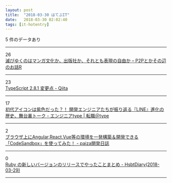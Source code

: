 ```yaml
---
layout: post
title:  "2018-03-30 はてぶIT"
date:   2018-03-30 02:02:40
tags: [it-hotentry]
---
```

5 件のデータあり

<hr><div class="row">
<div class="col-1"><span class="badge badge-pill badge-success h2">26</span></div>
<div class="col-11"><a href='http://p2ptk.org/copyright/819' target='_blank'>滅びゆくのはマンガ文化か、出版社か、それとも表現の自由か – P2Pとかその辺のお話R</a></div>
</div>
<hr>
<div class="row">
<div class="col-1"><span class="badge badge-pill badge-success h2">23</span></div>
<div class="col-11"><a href='https://qiita.com/vvakame/items/2e32aeded05997f77dfa' target='_blank'>TypeScript 2.8.1 変更点 - Qiita</a></div>
</div>
<hr>
<div class="row">
<div class="col-1"><span class="badge badge-pill badge-success h2">17</span></div>
<div class="col-11"><a href='https://type.jp/et/feature/6520' target='_blank'>初代アイコンは紫色だった？！ 開発エンジニアたちが振り返る『LINE』進化の歴史、舞台裏トーク - エンジニアtype | 転職＠type</a></div>
</div>
<hr>
<div class="row">
<div class="col-1"><span class="badge badge-pill badge-success h2">2</span></div>
<div class="col-11"><a href='https://paiza.hatenablog.com/entry/2018/03/29/%E3%83%96%E3%83%A9%E3%82%A6%E3%82%B6%E4%B8%8A%E3%81%ABAngular%2CReact%2CVue%E7%AD%89%E3%81%AE%E7%92%B0%E5%A2%83%E3%82%92%E4%B8%80%E7%99%BA%E6%A7%8B%E7%AF%89%EF%BC%86%E9%96%8B%E7%99%BA%E3%81%A7%E3%81%8D' target='_blank'>ブラウザ上にAngular,React,Vue等の環境を一発構築＆開発できる「CodeSandbox」を使ってみた！ - paiza開発日誌</a></div>
</div>
<hr>
<div class="row">
<div class="col-1"><span class="badge badge-pill badge-success h2">0</span></div>
<div class="col-11"><a href='https://www.hsbt.org/diary/20180329.html#p01' target='_blank'>Ruby の新しいバージョンのリリースでやったことまとめ - HsbtDiary(2018-03-29)</a></div>
</div>
<hr>

